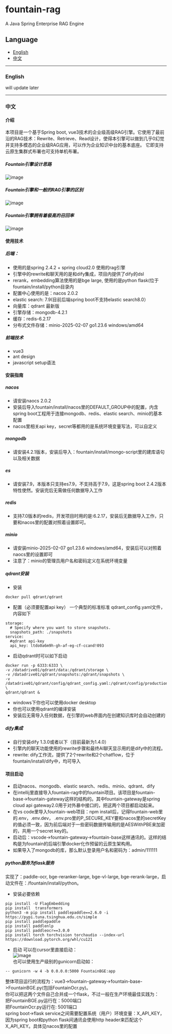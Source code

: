 # fountain-rag
A Java Spring Enterprise RAG Engine
## Language

- [English](#english)
- [中文](#中文)

---

### English
will update later

---

### 中文
#### 介绍
本项目是一个基于Spring boot, vue3技术的企业级高级RAG引擎。它使用了最前沿的RAG技术：Rewrite、Retrieve、Read设计，使得本引擎可以做到几乎0幻觉并支持多模态的企业级RAG应用，可以作为企业知识中台的基本底座。
它即支持云原生集群式布署也可支持单机布署。
##### Fountain引擎设计思路
![image](https://github.com/mkyuangithub/fountain-rag/blob/main/img/architecture-overview-1.jpg)
##### Fountain引擎和一般的RAG引擎的区别
![image](https://github.com/mkyuangithub/fountain-rag/blob/main/img/architecture-overview-2.jpg)
##### Fountain引擎拥有着极高的召回率
![image](https://github.com/mkyuangithub/fountain-rag/blob/main/img/architecture-overview-3.jpg)
#### 使用技术
##### 后端：
- 使用的是spring 2.4.2 + spring cloud2.0 使用的rag引擎
- 引擎中的rewrite和聊天用的是和dify集成，项目内提供了dify的dsl
- rerank，embedding算法使用的是bge large, 使用的是python flask(位于 fountain/install/python目录内
- 配置中心使用的是：nacos 2.0.2
- elastic search: 7.9(目前后端spring boot不支持elastic search8.0）
- 向量库：qdrant 最新版
- 引擎存储：mongodb-4.2.1
- 缓存：redis-6.2.17
- 分布式文件存储：minio-2025-02-07 go1.23.6 windows/amd64
##### 前端技术
- vue3
- ant design
- javascript setup语法
#### 安装指南
##### nacos
- 请安装naocs 2.0.2
- 安装后导入fountain/install/nacos里的DEFAULT_GROUP中的配置，内含spring boot工程用于连接mongodb、redis、elastic search、minio的基本配置
- nacos里相关api key，secret等都用的是系统环境变量写法，可以自定义
##### mongodb
- 请安装4.2.1版本，安装后导入：fountain/install/mongo-script里的建库语句以及相关数据
##### es
- 请安装7.9，本版本只支持es7.9，不支持高于7.9，这是spring boot 2.4.2版本特性使然。安装完后无需做任何数据导入工作
##### redis
- 支持7.0版本的redis，开发项目时用的是:6.2.17，安装后无数据导入工作，只要和nacos里的配置对照着设置即可。
##### minio
- 请安装minio-2025-02-07 go1.23.6 windows/amd64，安装后可以对照着naocs里的设置即可
- 注意了：minio的管理员用户名和密码定义在系统环境变量
##### qdrant安装
- 安装
```
docker pull qdrant/qdrant
```
- 配置（必须要配置api key）
一个典型的标准标准 qdrant_config.yaml文件，内容如下
```
storage:
  # Specify where you want to store snapshots.
  snapshots_path: ./snapshots
service:
  #qdrant api-key
  api_key: ltdo0a6m9h-gh-af-eg-cf-ccand!093
```
- 启动qdrant时可以如下启动
```
docker run -p 6333:6333 \
-v /datadrive01/qdrant/data:/qdrant/storage \
-v /datadrive01/qdrant/snapshots:/qdrant/snapshots \
-v /datadrive01/qdrant/config/qdrant_config.yaml:/qdrant/config/production.yaml \
qdrant/qdrant &
```
- windows下你也可以使用docker desktop
- 你也可以使用qdrant的编译安装
- 安装后无需导入任何数据，在引擎的web界面内在创建知识库时会自动创建的
##### dify集成
- 自行安装dify 1.3.0或者以下（目前最新为1.4.0）
- 引擎内的聊天功能使用的rewrite步骤和最终AI聊天显示用的是dify中的流程。
- rewrite: dify工作流，提供了2个rewrite和2个chatflow，位于fountain/install/dify中，均可导入
#### 项目启动
- 启动nacos、mongodb、elastic search、redis、minio、qdrant、dify
- 在intellij里直接导入fountain-rag中的fountain项目。该项目是fountain-base->fountain-gateway这样的结构的。其中fountain-gateway是spring cloud api gateway2.0用于对外暴中接口的，把这两个项目都启动起来。
- 在vs code里导入fountain-web项目：npm install后，记得fountain-web里的.env，.env.dev， .env.pro里的P_SECURE_KEY要和nacos里的secretKey的值必须一致，因为前后端对于一些密码数据传输用的是AESWithPBE来加密的，共用一个secret key的。
- 启动后：vscode->fountain-gateway->fountain-base这样通讯的。这样的结构是为fountain的后端引擎docker化作预留的云原生架构用。
- 如果导入了mongodb的库，那么默认登录用户名和密码为：admin/111111
##### python服务为flask服务
实现了：paddle-ocr, bge-reranker-large, bge-vl-large, bge-rerank-large，启动文件在：/fountain/install/python。
- 安装必要依赖
```
pip install -U FlagEmbedding
pip install  transformers
python3 -m pip install paddlepaddle==2.6.0 -i https://pypi.tuna.tsinghua.edu.cn/simple
pip install paddlepaddle
pip install paddlenlp
pip install paddleocr==3.0.0
pip install torch torchvision torchaudio --index-url https://download.pytorch.org/whl/cu121
```
- 启动
可以在cursor里直接启动：  
![image](https://github.com/mkyuangithub/fountain-rag/blob/main/img/python-service-1.jpg)  
也可以使用生产级别的gunicorn启动如：  
```
-- gunicorn -w 4 -b 0.0.0.0:5000 FountainBGE:app
```
整体项目运行的流程为：vue3->fountain-gateway->fountain-base->FountainBGE.py(包括FountainOcr.py)。  
你可以把这两个文件自己合并成一个flask，不过一般在生产环境最佳实践为：  
把FountainBGE.py运行在：5000端口  
把FountainOcr.py运行在: 5001端口  
spring boot->flask service之间需要配置系统（用户）环境变量：X_API_KEY，因为spring boot和python flask间通讯会使用http header来匹配这个 X_API_KEY。具体见nacos里的配置  
